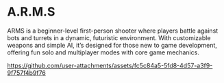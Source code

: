 # A.R.M.S
ARMS is a beginner-level first-person shooter where players battle against bots and turrets in a dynamic, futuristic environment. With customizable weapons and simple AI, it’s designed for those new to game development, offering fun solo and multiplayer modes with core game mechanics.


https://github.com/user-attachments/assets/fc5c84a5-5fd8-4d57-a3f9-9f757f4b9f76

